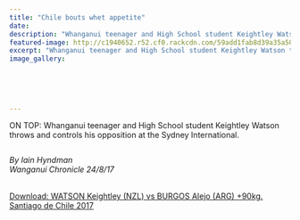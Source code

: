 ```yaml
---
title: "Chile bouts whet appetite"
date: 
description: "Whanganui teenager and High School student Keightley Watson throws and controls his opposition at the Sydney International..."
featured-image: http://c1940652.r52.cf0.rackcdn.com/59add1fab8d39a35a50005f6/watson-chile-chron-24-aug.jpg
excerpt: "Whanganui teenager and High School student Keightley Watson throws and controls his opposition at the Sydney International."
image_gallery:
    
    
    
    
    
---
```


<p>ON TOP: Whanganui teenager and High School student Keightley Watson throws and controls his opposition at the Sydney International.</p>
<p><img src=http://c1940652.r52.cf0.rackcdn.com/59add1adb8d39a35a50005f4/watson-chile-words-chron-24-aug.jpg alt="" /></p>
<p><em>By Iain Hyndman</em><br /><em>Wanganui Chronicle 24/8/17<br /><br /></em></p>
<p><a href="https://www.youtube.com/watch?v=BK54G6FJN38">Download:&nbsp;WATSON Keightley (NZL) vs BURGOS Alejo (ARG) +90kg. Santiago de Chile 2017</a></p>

